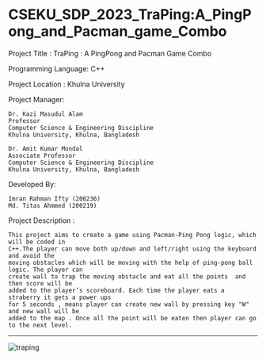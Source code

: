 # CSEKU_SDP_2023_TraPing:A_PingPong_and_Pacman_game_Combo

Project Title : TraPing : A PingPong and Pacman Game Combo

Programming Language: C++ 

Project Location : Khulna University

Project Manager:

    Dr. Kazi Masudul Alam
    Professor
    Computer Science & Engineering Discipline
    Khulna University, Khulna, Bangladesh 
                    
    Dr. Amit Kumar Mondal
    Associate Professor
    Computer Science & Engineering Discipline
    Khulna University, Khulna, Bangladesh
          
Developed By:

	Imran Rahman Ifty (200236)
	Md. Titas Ahmmed (200219)



Project Description :

	This project aims to create a game using Pacman-Ping Pong logic, which will be coded in
	C++.The player can move both up/down and left/right using the keyboard and avoid the
	moving obstacles which will be moving with the help of ping-pong ball logic. The player can
	create wall to trap the moving obstacle and eat all the points  and then score will be
	added to the player’s scoreboard. Each time the player eats a straberry it gets a power ups 
	for 5 seconds ,	means player can create new wall by pressing key "W" and new wall will be 
	added to the map . Once all the point will be eaten then player can go to the next level.

***


![traping](https://user-images.githubusercontent.com/63757018/231252009-df928bb1-5ae9-4e08-b84e-2ee724430fd3.gif)

